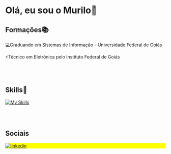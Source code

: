 <h1>Olá, eu sou o Murilo👋</h1> 

<h2>Formações📚</h2>


💻Graduando em Sistemas de Informação - Universidade Federal de Goiás
          
⚡Técnico em Eletrônica pelo Instituto Federal de Goiás

<br><br>

<h2>Skills🚀</h2>

[![My Skills](https://skillicons.dev/icons?i=react,javascript,typescript,nodejs,python,c,cpp,html,css,tailwind,git,github,express,mysql,mongodb)](https://skillicons.dev)

<br></br>

<h2>Sociais</h2>

<p align="left" style="background:yellow">
<a href="https://www.linkedin.com/in/murilorrs/" target="_blank">
  <img align="center" src="https://img.shields.io/badge/LinkedIn-0077B5?style=for-the-badge&logo=linkedin&logoColor=white" alt="linkedin"/>
</a>
</p>
          


          

